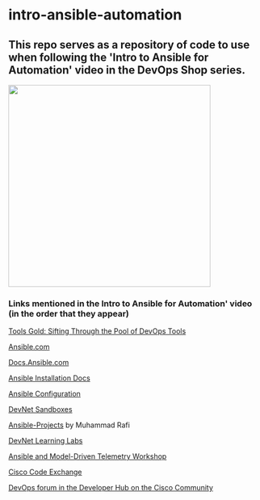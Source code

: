 # intro-ansible-automation

## This repo serves as a repository of code to use when following the 'Intro to Ansible for Automation' video in the DevOps Shop series.

<img src="https://github.com/xanderstevenson/intro-ansible-automation/assets/27918923/6fc0d9df-d061-40f0-b625-3cad3c343fdc" align="center" width="400" margin="0px auto"/>


### Links mentioned in the Intro to Ansible for Automation' video (in the order that they appear)

[Tools Gold: Sifting Through the Pool of DevOps Tools](https://youtu.be/8N69jEH2P9o)

[Ansible.com](https://ansible.com)

[Docs.Ansible.com](https://docs.ansible.com)

[Ansible Installation Docs](https://docs.ansible.com/ansible/latest/installation_guide/intro_installation.html)

[Ansible Configuration](https://docs.ansible.com/ansible/latest/reference_appendices/config.html)

[DevNet Sandboxes](https://devnetsandbox.cisco.com)

[Ansible-Projects](https://github.com/muhammad-rafi/Ansible-Projects/) by Muhammad Rafi

[DevNet Learning Labs](https://developer.cisco.com/learning/)

[Ansible and Model-Driven Telemetry Workshop](https://developer.cisco.com/learning/tracks/ansible-mdt-dnac/)

[Cisco Code Exchange](https://developer.cisco.com/codeexchange)

[DevOps forum in the Developer Hub on the Cisco Community](https://community.cisco.com/t5/devops/gh-p/DevOps_GH)
